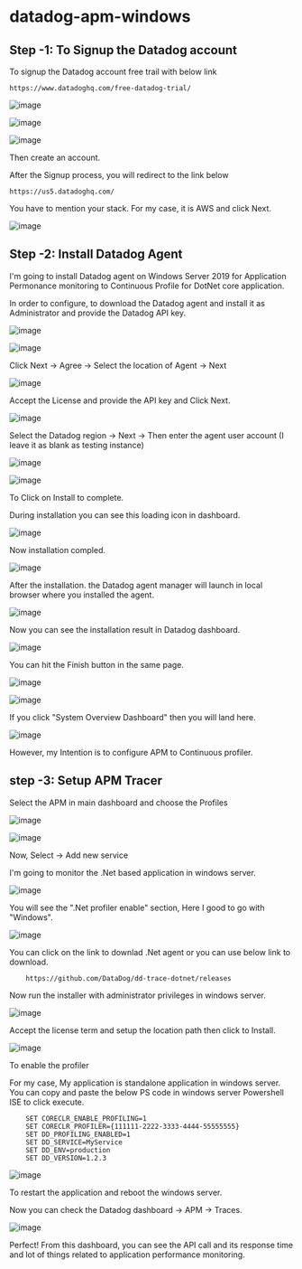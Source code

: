 # datadog-apm-windows

## Step -1: To Signup the Datadog account

To signup the Datadog account free trail with below link

    https://www.datadoghq.com/free-datadog-trial/

![image](https://github.com/kohlidevops/datadog-apm-windows/assets/100069489/25e7a24d-2e34-4b29-802c-8979df7d1b8c)

![image](https://github.com/kohlidevops/datadog-apm-windows/assets/100069489/55d32190-9bcb-47b2-b206-9c2d35ca472e)

![image](https://github.com/kohlidevops/datadog-apm-windows/assets/100069489/66aff0fd-df00-4d58-afc7-4c08055545ca)

Then create an account.

After the Signup process, you will redirect to the link below

    https://us5.datadoghq.com/

You have to mention your stack. For my case, it is AWS and click Next.

![image](https://github.com/kohlidevops/datadog-apm-windows/assets/100069489/a5f305f5-6630-4927-a153-26041a0d452b)

## Step -2: Install Datadog Agent 

I'm going to install Datadog agent on Windows Server 2019 for Application Permonance monitoring to Continuous Profile for DotNet core application.

In order to configure, to download the Datadog agent and install it as Administrator and provide the Datadog API key.

![image](https://github.com/kohlidevops/datadog-apm-windows/assets/100069489/1b4429a8-1d46-4065-a84a-c3bc53d229b3)

![image](https://github.com/kohlidevops/datadog-apm-windows/assets/100069489/0833c25c-6513-43b8-9fab-61086e95c702)

Click Next -> Agree -> Select the location of Agent -> Next

![image](https://github.com/kohlidevops/datadog-apm-windows/assets/100069489/80b6d2a7-5127-4660-812e-e6e1567d51d5)

Accept the License and provide the API key and Click Next.

![image](https://github.com/kohlidevops/datadog-apm-windows/assets/100069489/e4a788e2-71dd-4aa1-a648-9be7f688a87d)

Select the Datadog region -> Next -> Then enter the agent user account (I leave it as blank as testing instance)

![image](https://github.com/kohlidevops/datadog-apm-windows/assets/100069489/3a8e2dc5-a931-419f-ae08-2bb280fab7eb)

![image](https://github.com/kohlidevops/datadog-apm-windows/assets/100069489/e6ee10f0-b8ad-4b7d-866e-fbf6d56b4e6b)

To Click on Install to complete.

During installation you can see this loading icon in dashboard.

![image](https://github.com/kohlidevops/datadog-apm-windows/assets/100069489/2857d997-4094-4e71-ae5b-d4976a73ee62)

Now installation compled.

![image](https://github.com/kohlidevops/datadog-apm-windows/assets/100069489/0e091ac9-4c35-4e83-bca0-a86c6a2595e1)

After the installation. the Datadog agent manager will launch in local browser where you installed the agent.

![image](https://github.com/kohlidevops/datadog-apm-windows/assets/100069489/92f37a1a-2996-46b3-8349-7fbd9416fc61)

Now you can see the installation result in Datadog dashboard.

![image](https://github.com/kohlidevops/datadog-apm-windows/assets/100069489/52612f7f-0bd9-457e-833b-a61730cc41f2)

You can hit the Finish button in the same page.

![image](https://github.com/kohlidevops/datadog-apm-windows/assets/100069489/c44df684-aeaa-41a5-b293-84e27f538020)

![image](https://github.com/kohlidevops/datadog-apm-windows/assets/100069489/5b835d76-9f49-486b-8411-4bb5f31e8567)

If you click "System Overview Dashboard" then you will land here.

![image](https://github.com/kohlidevops/datadog-apm-windows/assets/100069489/abd34773-9f72-4f1b-a8f9-683894c692f3)

However, my Intention is to configure APM to Continuous profiler.

## step -3: Setup APM Tracer

Select the APM in main dashboard and choose the Profiles 

![image](https://github.com/kohlidevops/datadog-apm-windows/assets/100069489/a08e0f3b-3979-477c-ad60-83e2926b20aa)

![image](https://github.com/kohlidevops/datadog-apm-windows/assets/100069489/c9e69b17-b03e-4196-a906-e7e09d43d4d7)

Now, Select -> Add new service

I'm going to monitor the .Net based application in windows server. 

![image](https://github.com/kohlidevops/datadog-apm-windows/assets/100069489/053a4f74-32fd-43c6-b0b2-d3aeca8a96e8)

You will see the ".Net profiler enable" section, Here I good to go with "Windows".

![image](https://github.com/kohlidevops/datadog-apm-windows/assets/100069489/12336d48-61fe-4d87-84e7-30141be71035)

You can click on the link to downlad .Net agent or you can use below link to download.

        https://github.com/DataDog/dd-trace-dotnet/releases

Now run the installer with administrator privileges in windows server.

![image](https://github.com/kohlidevops/datadog-apm-windows/assets/100069489/ab02c887-b26d-4809-bb0a-bca249b6e3c1)

Accept the license term and setup the location path then click to Install.

![image](https://github.com/kohlidevops/datadog-apm-windows/assets/100069489/4defd244-223e-438b-8ef6-3c8c7904db84)

To enable the profiler

For my case, My application is standalone application in windows server. You can copy and paste the below PS code in windows server Powershell ISE to click execute.

        SET CORECLR_ENABLE_PROFILING=1
        SET CORECLR_PROFILER={111111-2222-3333-4444-55555555}
        SET DD_PROFILING_ENABLED=1
        SET DD_SERVICE=MyService
        SET DD_ENV=production
        SET DD_VERSION=1.2.3

![image](https://github.com/kohlidevops/datadog-apm-windows/assets/100069489/e94495cc-8fa4-409b-8b6f-8cb20a0e0c3d)

To restart the application and reboot the windows server.

Now you can check the Datadog dashboard -> APM -> Traces.

![image](https://github.com/kohlidevops/datadog-apm-windows/assets/100069489/97dbdaf7-98e4-4db5-b7f3-f2811f8e9ce5)

Perfect! From this dashboard, you can see the API call and its response time and lot of things related to application performance monitoring.




        
